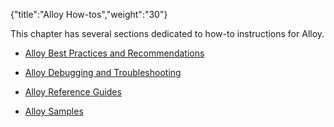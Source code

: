 {"title":"Alloy How-tos","weight":"30"}

This chapter has several sections dedicated to how-to instructions for Alloy.

* [Alloy Best Practices and Recommendations](/docs/appc/Alloy_Framework/Alloy_How-tos/Alloy_Best_Practices_and_Recommendations/)

* [Alloy Debugging and Troubleshooting](/docs/appc/Alloy_Framework/Alloy_How-tos/Alloy_Debugging_and_Troubleshooting/)

* [Alloy Reference Guides](/docs/appc/Alloy_Framework/Alloy_How-tos/Alloy_Reference_Guides/)

* [Alloy Samples](/docs/appc/Alloy_Framework/Alloy_How-tos/Alloy_Samples/)
